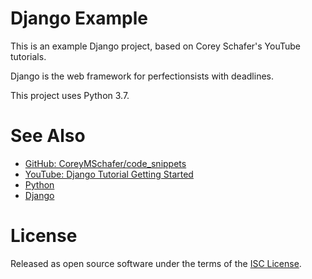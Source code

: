 # Django Example
This is an example Django project, based on Corey Schafer's YouTube tutorials.

Django is the web framework for perfectionsists with deadlines.

This project uses Python 3.7.

# See Also
- [GitHub: CoreyMSchafer/code_snippets](https://github.com/CoreyMSchafer/code_snippets)
- [YouTube: Django Tutorial Getting Started](https://www.youtube.com/watch?v=UmljXZIypDc)
- [Python](https://www.python.org/)
- [Django](https://www.djangoproject.com/)

# License
Released as open source software under the terms of the [ISC License](https://en.wikipedia.org/wiki/ISC_license).

